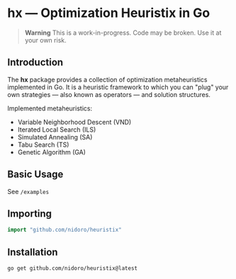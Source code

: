 # hx &mdash; Optimization Heuristix in Go

> **Warning**
> This is a work-in-progress. Code may be broken. Use it at your own risk.

## Introduction

The **hx** package provides a collection of optimization
metaheuristics implemented in Go. It is a heuristic framework
to which you can "plug" your own strategies &mdash; also known as operators &mdash;
and solution structures.

Implemented metaheuristics:

- Variable Neighborhood Descent (VND)
- Iterated Local Search (ILS)
- Simulated Annealing (SA)
- Tabu Search (TS)
- Genetic Algorithm (GA)

## Basic Usage

See `/examples`

## Importing
```go
import "github.com/nidoro/heuristix"
```

## Installation

```shell
go get github.com/nidoro/heuristix@latest
```
